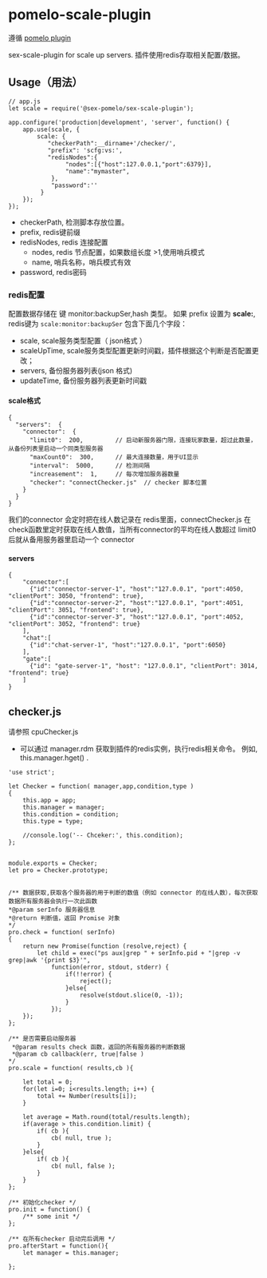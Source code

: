 pomelo-scale-plugin
===================
遵循 [pomelo plugin](https://github.com/NetEase/pomelo/wiki/plugin%E6%96%87%E6%A1%A3)

sex-scale-plugin for scale up servers. 插件使用redis存取相关配置/数据。



## Usage（用法）

```
// app.js
let scale = require('@sex-pomelo/sex-scale-plugin');

app.configure('production|development', 'server', function() {
	app.use(scale, {
		scale: {
           "checkerPath":__dirname+'/checker/',
           "prefix": 'scfg:vs:',
           "redisNodes":{
                "nodes":[{"host":127.0.0.1,"port":6379}],
                "name":"mymaster",
            },
            "password":''
         }
	});
});

```
 * checkerPath, 检测脚本存放位置。
 * prefix, redis键前缀
 * redisNodes, redis 连接配置
   * nodes, redis 节点配置，如果数组长度 >1,使用哨兵模式
   * name, 哨兵名称，哨兵模式有效
 * password, redis密码

### redis配置
配置数据存储在 键 <redis prefix>monitor:backupSer,hash 类型。 如果 prefix 设置为 __scale:__,
redis键为
```scale:monitor:backupSer```
包含下面几个字段：
 * scale, scale服务类型配置（ json格式 ）
 * scaleUpTime, scale服务类型配置更新时间戳，插件根据这个判断是否配置更改；
 * servers, 备份服务器列表(json 格式)
 * updateTime, 备份服务器列表更新时间戳

#### scale格式
```
{
  "servers":  {
    "connector":  {
      "limit0":  200,         // 启动新服务器门限，连接玩家数量，超过此数量，从备份列表里启动一个同类型服务器
      "maxCount0":  300,      // 最大连接数量，用于UI显示
      "interval":  5000,      // 检测间隔
      "increasement":  1,     // 每次增加服务器数量
      "checker": "connectChecker.js"  // checker 脚本位置
    }
  }
}
```

 我们的connector 会定时把在线人数记录在 redis里面，connectChecker.js 在 check函数里定时获取在线人数值，当所有connector的平均在线人数超过 
 limit0后就从备用服务器里启动一个 connector


#### servers

```
{
	"connector":[
	  {"id":"connector-server-1", "host":"127.0.0.1", "port":4050, "clientPort": 3050, "frontend": true},
	  {"id":"connector-server-2", "host":"127.0.0.1", "port":4051, "clientPort": 3051, "frontend": true},
	  {"id":"connector-server-3", "host":"127.0.0.1", "port":4052, "clientPort": 3052, "frontend": true}
	],
	"chat":[
	  {"id":"chat-server-1", "host":"127.0.0.1", "port":6050}
	],
	"gate":[
	  {"id": "gate-server-1", "host": "127.0.0.1", "clientPort": 3014, "frontend": true}
	]
}

```


## checker.js
请参照 cpuChecker.js
* 可以通过 manager.rdm 获取到插件的redis实例，执行redis相关命令。 例如, this.manager.hget() .

```
'use strict';

let Checker = function( manager,app,condition,type )
{
    this.app = app;
    this.manager = manager;
    this.condition = condition;
    this.type = type;

    //console.log('-- Chceker:', this.condition);
};


module.exports = Checker;
let pro = Checker.prototype;


/** 数据获取,获取各个服务器的用于判断的数值（例如 connector 的在线人数），每次获取数据所有服务器会执行一次此函数
*@param serInfo 服务器信息
*@return 判断值，返回 Promise 对象
*/
pro.check = function( serInfo)
{
    return new Promise(function (resolve,reject) {
        let child = exec("ps aux|grep " + serInfo.pid + "|grep -v grep|awk '{print $3}'",
            function(error, stdout, stderr)	{
                if(!!error)	{
                    reject();
                }else{
                    resolve(stdout.slice(0, -1));
                }
            });
    });
};

/** 是否需要启动服务器
 *@param results check 函数，返回的所有服务器的判断数据
 *@param cb callback(err, true|false )
*/
pro.scale = function( results,cb ){
    
	let total = 0;
	for(let i=0; i<results.length; i++)	{
		total += Number(results[i]);
	}

	let average = Math.round(total/results.length);
	if(average > this.condition.limit) {
		if( cb ){
            cb( null, true );
        }
	}else{
        if( cb ){
            cb( null, false );
        }
    }
};

/** 初始化checker */
pro.init = function() {
    /** some init */
};
 
/** 在所有checker 启动完后调用 */
pro.afterStart = function(){
    let manager = this.manager;

};


```


